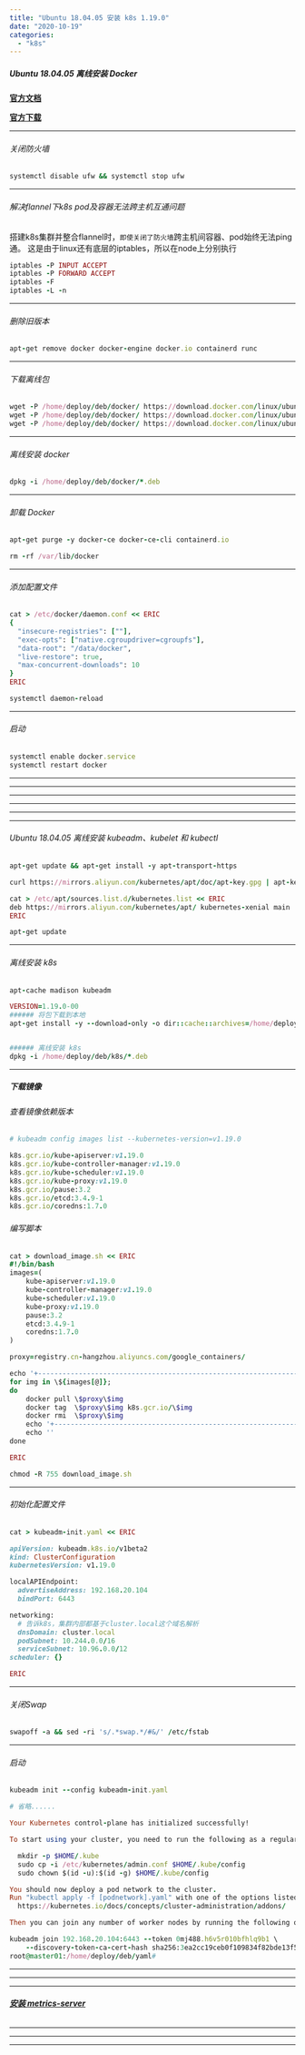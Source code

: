 ```yaml
---
title: "Ubuntu 18.04.05 安装 k8s 1.19.0"
date: "2020-10-19"
categories: 
  - "k8s"
---
```


##### Ubuntu 18.04.05 离线安装 Docker

**[官方文档](https://docs.docker.com/engine/install/ubuntu/ "官方文档")**

**[官方下载](https://download.docker.com/linux/ubuntu/dists/bionic/pool/stable/amd64/ "官方下载")**

* * *

###### 关闭防火墙

```ruby
systemctl disable ufw && systemctl stop ufw
```

* * *

###### 解决flannel下k8s pod及容器无法跨主机互通问题

搭建k8s集群并整合flannel时，`即使关闭了防火墙`跨主机间容器、pod始终无法ping通。 这是由于linux还有底层的iptables，所以在node上分别执行

```ruby
iptables -P INPUT ACCEPT
iptables -P FORWARD ACCEPT
iptables -F
iptables -L -n
```

* * *

###### 删除旧版本

```ruby
apt-get remove docker docker-engine docker.io containerd runc
```

* * *

###### 下载离线包

```ruby
wget -P /home/deploy/deb/docker/ https://download.docker.com/linux/ubuntu/dists/bionic/pool/stable/amd64/docker-ce_19.03.13~3-0~ubuntu-bionic_amd64.deb
wget -P /home/deploy/deb/docker/ https://download.docker.com/linux/ubuntu/dists/bionic/pool/stable/amd64/containerd.io_1.3.7-1_amd64.deb
wget -P /home/deploy/deb/docker/ https://download.docker.com/linux/ubuntu/dists/bionic/pool/stable/amd64/docker-ce-cli_19.03.13~3-0~ubuntu-bionic_amd64.deb
```

* * *

###### 离线安装 docker

```ruby
dpkg -i /home/deploy/deb/docker/*.deb
```

* * *

###### 卸载 Docker

```ruby
apt-get purge -y docker-ce docker-ce-cli containerd.io

rm -rf /var/lib/docker
```

* * *

###### 添加配置文件

```ruby
cat > /etc/docker/daemon.conf << ERIC
{
  "insecure-registries": [""],
  "exec-opts": ["native.cgroupdriver=cgroupfs"],
  "data-root": "/data/docker",
  "live-restore": true,
  "max-concurrent-downloads": 10
}
ERIC

systemctl daemon-reload
```

* * *

###### 启动

```ruby
systemctl enable docker.service
systemctl restart docker
```

* * *

* * *

* * *

* * *

* * *

* * *

###### Ubuntu 18.04.05 离线安装 kubeadm、kubelet 和 kubectl

```ruby
apt-get update && apt-get install -y apt-transport-https

curl https://mirrors.aliyun.com/kubernetes/apt/doc/apt-key.gpg | apt-key add -

cat > /etc/apt/sources.list.d/kubernetes.list << ERIC
deb https://mirrors.aliyun.com/kubernetes/apt/ kubernetes-xenial main
ERIC

apt-get update

```

* * *

###### 离线安装 k8s

```ruby
apt-cache madison kubeadm

VERSION=1.19.0-00
###### 将包下载到本地
apt-get install -y --download-only -o dir::cache::archives=/home/deploy/deb/k8s kubelet=$VERSION kubeadm=$VERSION kubectl=$VERSION


###### 离线安装 k8s
dpkg -i /home/deploy/deb/k8s/*.deb
```

* * *

##### 下载镜像

###### 查看镜像依赖版本

```ruby
# kubeadm config images list --kubernetes-version=v1.19.0

k8s.gcr.io/kube-apiserver:v1.19.0
k8s.gcr.io/kube-controller-manager:v1.19.0
k8s.gcr.io/kube-scheduler:v1.19.0
k8s.gcr.io/kube-proxy:v1.19.0
k8s.gcr.io/pause:3.2
k8s.gcr.io/etcd:3.4.9-1
k8s.gcr.io/coredns:1.7.0
```

###### 编写脚本

```ruby
cat > download_image.sh << ERIC
#!/bin/bash
images=(
    kube-apiserver:v1.19.0
    kube-controller-manager:v1.19.0
    kube-scheduler:v1.19.0
    kube-proxy:v1.19.0
    pause:3.2
    etcd:3.4.9-1
    coredns:1.7.0
)

proxy=registry.cn-hangzhou.aliyuncs.com/google_containers/

echo '+----------------------------------------------------------------+'
for img in \${images[@]};
do
    docker pull \$proxy\$img
    docker tag  \$proxy\$img k8s.gcr.io/\$img
    docker rmi  \$proxy\$img
    echo '+----------------------------------------------------------------+'
    echo ''
done

ERIC

chmod -R 755 download_image.sh

```

* * *

###### 初始化配置文件

```ruby
cat > kubeadm-init.yaml << ERIC

apiVersion: kubeadm.k8s.io/v1beta2
kind: ClusterConfiguration
kubernetesVersion: v1.19.0

localAPIEndpoint:
  advertiseAddress: 192.168.20.104
  bindPort: 6443

networking:
  # 告诉k8s，集群内部都基于cluster.local这个域名解析
  dnsDomain: cluster.local
  podSubnet: 10.244.0.0/16
  serviceSubnet: 10.96.0.0/12
scheduler: {}

ERIC

```

* * *

###### 关闭Swap

```ruby
swapoff -a && sed -ri 's/.*swap.*/#&/' /etc/fstab
```

* * *

###### 启动

```ruby
kubeadm init --config kubeadm-init.yaml

# 省略......

Your Kubernetes control-plane has initialized successfully!

To start using your cluster, you need to run the following as a regular user:

  mkdir -p $HOME/.kube
  sudo cp -i /etc/kubernetes/admin.conf $HOME/.kube/config
  sudo chown $(id -u):$(id -g) $HOME/.kube/config

You should now deploy a pod network to the cluster.
Run "kubectl apply -f [podnetwork].yaml" with one of the options listed at:
  https://kubernetes.io/docs/concepts/cluster-administration/addons/

Then you can join any number of worker nodes by running the following on each as root:

kubeadm join 192.168.20.104:6443 --token 0mj488.h6v5r010bfhlq9b1 \
    --discovery-token-ca-cert-hash sha256:3ea2cc19ceb0f109834f82bde13f5d29c534aba115cd41f8d3719db6b8ec074b
root@master01:/home/deploy/deb/yaml#

```

* * *

* * *

* * *

###### **[安装 metrics-server](http://www.dev-share.top/2020/10/25/k8s-%e5%ae%b9%e5%99%a8%e6%80%a7%e8%83%bd%e6%8c%87%e6%a0%87-metrics-server/ "安装 metrics-server")**

* * *

* * *

* * *
